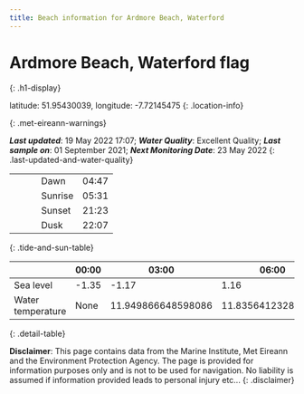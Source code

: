 ```yaml
---
title: Beach information for Ardmore Beach, Waterford
---
```

# Ardmore Beach, Waterford <span class="material-icons blue-flag" alt="This a Blue Flag beach">flag</span>
{: .h1-display}

latitude: 51.95430039, longitude: -7.72145475
{: .location-info}


{: .met-eireann-warnings}

___Last updated___: 19 May 2022 17:07; ___Water Quality___: Excellent Quality;
___Last sample on___: 01 September 2021; ___Next Monitoring Date___: 23 May 2022
{: .last-updated-and-water-quality}

|   |   |   |   |   |
|---|---|---|---|---|
|   |   |   | Dawn  | 04:47 |
|   |   |   | Sunrise  | 05:31 |
|   |   |   | Sunset  | 21:23 |
|   |   |   | Dusk  | 22:07 |
{: .tide-and-sun-table}

<div></div>

| | 00:00 | 03:00 | 06:00 | 09:00 | 12:00 | 15:00 | 18:00 | 21:00 |
|---|---|---|---|---|---|---|---|---|
| Sea level | -1.35 | -1.17 | 1.16 | 1.02| -1.16 | -1.34 | 0.96 | 1.29 |
| Water temperature | None | 11.949866648598086 | 11.835641232886195 | 11.824621707582729 | 12.051835527245602 | 12.2175549966523 | 12.19655254614715 | 12.206252868396987 |
{: .detail-table}

__Disclaimer__: This page contains data from the Marine Institute,
Met Eireann and the Environment Protection Agency. The page is provided for
information purposes only and is not to be used for navigation. No liability
is assumed if information provided leads to personal injury etc...
{: .disclaimer}